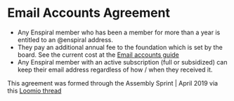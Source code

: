 # Email Accounts Agreement

* Any Enspiral member who has been a member for more than a year is entitled to an @enspiral address.
* They pay an additional annual fee to the foundation which is set by the board. See the current cost at the [Email accounts guide](https://github.com/enspiral/handbook/blob/Ops-updates/guides/email\_accounts.md)
* Any Enspiral member with an active subscription (full or subsidized) can keep their email address regardless of how / when they received it.

This agreement was formed through the Assembly Sprint | April 2019 via this [Loomio thread](https://www.loomio.org/d/tLkZUOV5/email-accounts-agreement)
